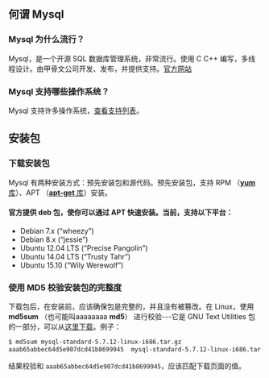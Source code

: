 ## 何谓 Mysql

### Mysql 为什么流行？

Mysql，是一个开源 SQL 数据库管理系统，非常流行。使用 C C++ 编写，多线程设计。由甲骨文公司开发、发布，并提供支持。[官方网站](http://www.mysql.com)

###

### Mysql 支持哪些操作系统？

Mysql 支持许多操作系统，[查看支持列表](http://www.mysql.com/support/supportedplatforms/database.html)。

###

## 安装包

### 下载安装包

Mysql 有两种安装方式：预先安装包和源代码。预先安装包，支持 RPM （[**yum** 库](http://dev.mysql.com/downloads/repo/yum/)）、APT （[**apt-get** 库](http://dev.mysql.com/downloads/repo/apt/)）安装。

#### 官方提供 deb 包，使你可以通过 APT 快速安装。当前，支持以下平台：

* Debian 7.x (“wheezy”) 
* Debian 8.x (“jessie”) 
* Ubuntu 12.04 LTS (“Precise Pangolin”)  
* Ubuntu 14.04 LTS (“Trusty Tahr”) 
* Ubuntu 15.10 (“Wily Werewolf”) 

### 使用 MD5 校验安装包的完整度

下载包后，在安装前，应该确保包是完整的，并且没有被篡改。在 Linux，使用 **md5sum** （也可能叫aaaaaaaa **md5**） 进行校验---它是 GNU Text Utilities 包的一部分，可以从[这里下载](http://www.gnu.org/software/textutils/)。例子：

```sh
$ md5sum mysql-standard-5.7.12-linux-i686.tar.gz
aaab65abbec64d5e907dcd41b8699945  mysql-standard-5.7.12-linux-i686.tar.gz
```

结果校验和 `aaab65abbec64d5e907dcd41b8699945`，应该匹配下载页面的值。


